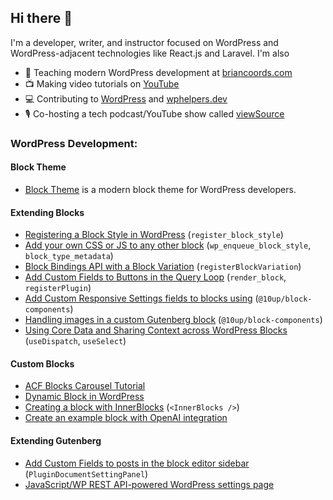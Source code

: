 ## Hi there 👋

I'm a developer, writer, and instructor focused on WordPress and WordPress-adjacent technologies like React.js and Laravel. I'm also

- 💬 Teaching modern WordPress development at [briancoords.com](https://www.briancoords.com)
- 📺 Making video tutorials on [YouTube](https://www.youtube.com/c/BrianCoords)
- 💻 Contributing to [WordPress](https://profiles.wordpress.org/bacoords) and [wphelpers.dev](https://wphelpers.dev/)
- 🎙️ Co-hosting a tech podcast/YouTube show called [viewSource](https://viewsource.fm)

### WordPress Development:

#### Block Theme
- [Block Theme](https://github.com/bacoords/block-theme) is a modern block theme for WordPress developers. 

#### Extending Blocks
- [Registering a Block Style in WordPress](https://github.com/bacoords/example-block-style) (`register_block_style`)
- [Add your own CSS or JS to any other block](https://github.com/bacoords/example-block-assets) (`wp_enqueue_block_style`, `block_type_metadata`)
- [Block Bindings API with a Block Variation](https://github.com/bacoords/example-block-variation) (`registerBlockVariation`)
- [Add Custom Fields to Buttons in the Query Loop](https://github.com/bacoords/example-query-loop-button) (`render_block`, `registerPlugin`)
- [Add Custom Responsive Settings fields to blocks using](https://github.com/bacoords/example-block-settings) (`@10up/block-components`)
- [Handling images in a custom Gutenberg block](https://github.com/bacoords/example-image-block) (`@10up/block-components`)
- [Using Core Data and Sharing Context across WordPress Blocks](https://github.com/bacoords/wcphx-2024/tree/add-context-example) (`useDispatch`, `useSelect`)

#### Custom Blocks
- [ACF Blocks Carousel Tutorial](https://github.com/bacoords/example-acf-carousel-block)
- [Dynamic Block in WordPress](https://github.com/bacoords/example-dynamic-block)
- [Creating a block with InnerBlocks](https://github.com/bacoords/example-inner-block) (`<InnerBlocks />`)
- [Create an example block with OpenAI integration](https://github.com/bacoords/example-ai-block)

#### Extending Gutenberg
- [Add Custom Fields to posts in the block editor sidebar](https://github.com/bacoords/example-post-settings-field) (`PluginDocumentSettingPanel`)
- [JavaScript/WP REST API-powered WordPress settings page](https://github.com/bacoords/example-wp-settings) 
